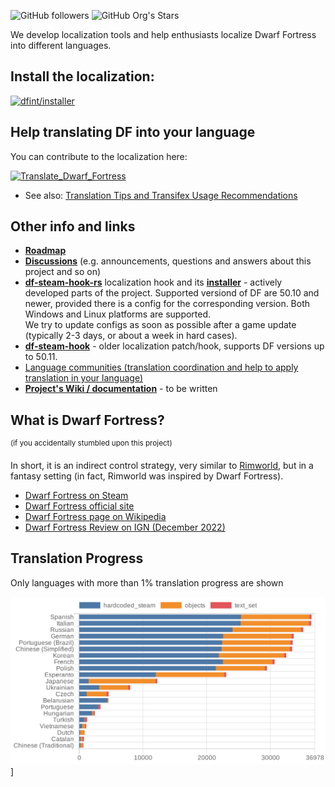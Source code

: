 ![GitHub followers](https://img.shields.io/github/followers/dfint?label=dfint%20followers&style=flat-square)
![GitHub Org's Stars](https://img.shields.io/github/stars/dfint?label=total%20stars&style=flat-square)

We develop localization tools and help enthusiasts localize Dwarf Fortress into different languages.

## Install the localization:

[![dfint/installer](https://img.shields.io/badge/dfint%2Finstaller-forestgreen?style=for-the-badge)
](https://github.com/dfint/installer)

## Help translating DF into your language

You can contribute to the localization here:

[![Translate_Dwarf_Fortress](https://img.shields.io/badge/Translate_Dwarf_Fortress-blue?style=for-the-badge&logo=transifex)](https://app.transifex.com/dwarf-fortress-translation/dwarf-fortress-steam)

* See also: [Translation Tips and Transifex Usage Recommendations](https://github.com/dfint/.github/wiki/Translation-hints-and-Transifex-usage-recommendations)

## Other info and links

* [**Roadmap**](https://github.com/orgs/dfint/discussions/8)
* [**Discussions**](https://github.com/orgs/dfint/discussions) (e.g. announcements, questions and answers about this project and so on)
* [**df-steam-hook-rs**](https://github.com/dfint/df-steam-hook-rs) localization hook and its [**installer**](https://github.com/dfint/installer) - actively developed parts of the project. Supported versiond of DF are 50.10 and newer, provided there is a config for the corresponding version. Both Windows and Linux platforms are supported.  
  We try to update configs as soon as possible after a game update (typically 2-3 days, or about a week in hard cases).
* [**df-steam-hook**](https://github.com/dfint/df-steam-hook) - older localization patch/hook, supports DF versions up to 50.11.
* [Language communities (translation coordination and help to apply translation in your language)](https://github.com/orgs/dfint/discussions/10)
* [**Project's Wiki / documentation**](https://github.com/dfint/.github/wiki) - to be written

## What is Dwarf Fortress?

<sup>(if you accidentally stumbled upon this project)</sup>

In short, it is an indirect control strategy, very similar to [Rimworld](https://store.steampowered.com/app/294100/RimWorld/), but in a fantasy setting (in fact, Rimworld was inspired by Dwarf Fortress).

* [Dwarf Fortress on Steam](https://store.steampowered.com/app/975370/Dwarf_Fortress/)
* [Dwarf Fortress official site](https://www.bay12games.com/dwarves/)
* [Dwarf Fortress page on Wikipedia](https://en.wikipedia.org/wiki/Dwarf_Fortress)
* [Dwarf Fortress Review on IGN (December 2022)](https://www.ign.com/articles/dwarf-fortress-review)

## Translation Progress

Only languages with more than 1% translation progress are shown

[![Chart][1]][2]]

  [1]: https://raw.githubusercontent.com/dfint/autobuild/main/images/dwarf-fortress-steam-short.svg
  [2]: https://app.transifex.com/dwarf-fortress-translation/dwarf-fortress-steam
